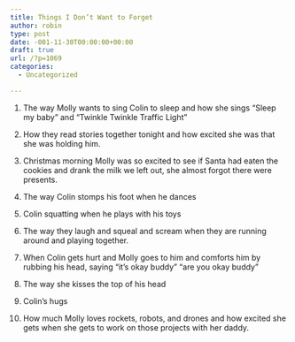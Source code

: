 ```yaml
---
title: Things I Don’t Want to Forget
author: robin
type: post
date: -001-11-30T00:00:00+00:00
draft: true
url: /?p=1069
categories:
  - Uncategorized

---
```

1) The way Molly wants to sing Colin to sleep and how she sings &#8220;Sleep my baby&#8221; and &#8220;Twinkle Twinkle Traffic Light&#8221;
  
2) How they read stories together tonight and how excited she was that she was holding him.
  
3) Christmas morning Molly was so excited to see if Santa had eaten the cookies and drank the milk we left out, she almost forgot there were presents.
  
4) The way Colin stomps his foot when he dances
  
5) Colin squatting when he plays with his toys
  
6) The way they laugh and squeal and scream when they are running around and playing together.
  
7) When Colin gets hurt and Molly goes to him and comforts him by rubbing his head, saying &#8220;it&#8217;s okay buddy&#8221; &#8220;are you okay buddy&#8221;
  
8) The way she kisses the top of his head
  
9) Colin&#8217;s hugs
  
10) How much Molly loves rockets, robots, and drones and how excited she gets when she gets to work on those projects with her daddy.